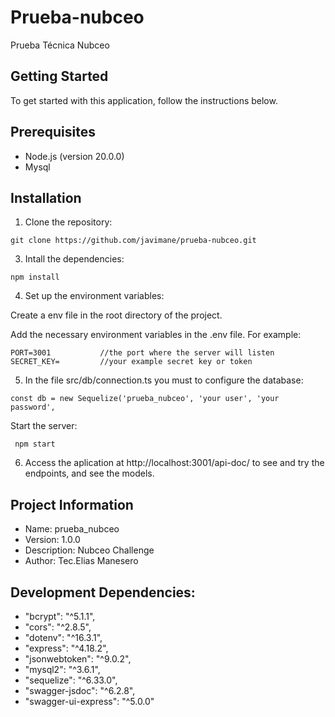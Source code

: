 # Prueba-nubceo
Prueba Técnica Nubceo

## Getting Started
To get started with this application, follow the instructions below.

## Prerequisites
* Node.js (version 20.0.0)
* Mysql 

## Installation
 1. Clone the repository:
```
git clone https://github.com/javimane/prueba-nubceo.git
```
 3. Intall the dependencies:
```
npm install
```
 4. Set up the environment variables:
    
Create a env file in the root directory of the project.

Add the necessary environment variables in the .env file. For example:
```
PORT=3001           //the port where the server will listen
SECRET_KEY=         //your example secret key or token
```
5. In the file src/db/connection.ts you must to configure the database:
 ```
const db = new Sequelize('prueba_nubceo', 'your user', 'your password',
```
Start the server:
```
 npm start
```
 6. Access the aplication at http://localhost:3001/api-doc/ to see and try the endpoints, and see the models.

## Project Information
 * Name: prueba_nubceo
 * Version: 1.0.0
 * Description: Nubceo Challenge
 * Author: Tec.Elias Manesero

## Development Dependencies:
  * "bcrypt": "^5.1.1",
  * "cors": "^2.8.5",
  * "dotenv": "^16.3.1",
  * "express": "^4.18.2",
  * "jsonwebtoken": "^9.0.2",
  * "mysql2": "^3.6.1",
  * "sequelize": "^6.33.0",
  * "swagger-jsdoc": "^6.2.8",
  * "swagger-ui-express": "^5.0.0"
    
